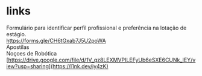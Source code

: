 # links
Formulário para identificar perfil profissional e preferência na lotação de estágio.<br>
https://forms.gle/CH6tGxab7J5U2poWA
<br>
Apostilas<br>
Noçoes de Robótica<br>
[https://drive.google.com/file/d/1V_qz8LEXMVPILEFyUb6eSXE6CUNk_IEY/view?usp=sharing](https://l1nk.dev/iy4zK)
